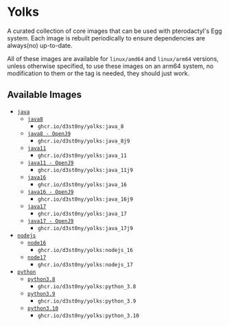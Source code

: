 # Yolks

A curated collection of core images that can be used with pterodactyl's Egg system. Each image is rebuilt
periodically to ensure dependencies are always(no) up-to-date.

All of these images are available for `linux/amd64` and `linux/arm64` versions, unless otherwise specified, to use
these images on an arm64 system, no modification to them or the tag is needed, they should just work.

## Available Images

* [`java`](https://github.com/d3st0ny/yolks/tree/master/java)
  * [`java8`](https://github.com/d3st0ny/yolks/tree/master/java/8)
    * `ghcr.io/d3st0ny/yolks:java_8`
  * [`java8 - OpenJ9`](https://github.com/d3st0ny/yolks/tree/master/java/8j9)
    * `ghcr.io/d3st0ny/yolks:java_8j9`
  * [`java11`](https://github.com/d3st0ny/yolks/tree/master/java/11)
    * `ghcr.io/d3st0ny/yolks:java_11`
  * [`java11 - OpenJ9`](https://github.com/d3st0ny/yolks/tree/master/java/11j9)
    * `ghcr.io/d3st0ny/yolks:java_11j9`
  * [`java16`](https://github.com/d3st0ny/yolks/tree/master/java/16)
    * `ghcr.io/d3st0ny/yolks:java_16`
  * [`java16 - OpenJ9`](https://github.com/d3st0ny/yolks/tree/master/java/16j9)
    * `ghcr.io/d3st0ny/yolks:java_16j9`
  * [`java17`](https://github.com/d3st0ny/yolks/tree/master/java/17)
    * `ghcr.io/d3st0ny/yolks:java_17`
  * [`java17 - OpenJ9`](https://github.com/d3st0ny/yolks/tree/master/java/17j9)
    * `ghcr.io/d3st0ny/yolks:java_17j9`
* [`nodejs`](https://github.com/d3st0ny/yolks/tree/master/nodejs)
  * [`node16`](https://github.com/d3st0ny/yolks/tree/master/nodejs/16)
    * `ghcr.io/d3st0ny/yolks:nodejs_16`
  * [`node17`](https://github.com/d3st0ny/yolks/tree/master/nodejs/17)
    * `ghcr.io/d3st0ny/yolks:nodejs_17`
* [`python`](https://github.com/d3st0ny/yolks/tree/master/python)
  * [`python3.8`](https://github.com/d3st0ny/yolks/tree/master/python/3.8)
    * `ghcr.io/d3st0ny/yolks:python_3.8`
  * [`python3.9`](https://github.com/d3st0ny/yolks/tree/master/python/3.9)
    * `ghcr.io/d3st0ny/yolks:python_3.9`
  * [`python3.10`](https://github.com/d3st0ny/yolks/tree/master/python/3.10)
    * `ghcr.io/d3st0ny/yolks:python_3.10`
